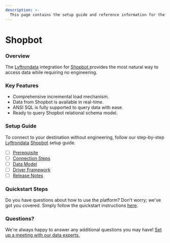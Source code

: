 ```yaml
---
description: >-
  This page contains the setup guide and reference information for the Shopbot source connector.
---
```


# Shopbot

### Overview

The [Lyftrondata](https://www.lyftrondata.com/) integration for [Shopbot](https://www.lyftrondata.com/integration/shopbot/)[ ](https://www.lyftrondata.com/integration/shopbot/)provides the most natural way to access data while requiring no engineering.

### Key Features

* Comprehensive incremental load mechanism.
* Data from Shopbot is available in real-time.&#x20;
* ANSI SQL is fully supported to query data with ease.
* Ready to query Shopbot relational schema model.

### Setup Guide

To connect to your destination without engineering, follow our step-by-step [Lyftrondata](https://www.lyftrondata.com/)  [Shopbot](https://www.lyftrondata.com/integration/shopbot/) setup guide.

* [ ] [Prerequisite](../../marketing-analytics/shopbot/prerequisite.md)
* [ ] [Connection Steps](../../marketing-analytics/shopbot/connection-steps.md)
* [ ] [Data Model](../../marketing-analytics/shopbot/data-model/)
* [ ] [Driver Framework](../../marketing-analytics/shopbot/driver-framework/)
* [ ] [Release Notes](../../marketing-analytics/shopbot/release-notes.md)

### Quickstart Steps

Do you have questions about how to use the platform? Don't worry; we've got you covered. Simply follow the quickstart instructions [here](../../../quickstart-steps.md).

### Questions? <a href="#questions" id="questions"></a>

We're always happy to answer any additional questions you may have! [Set up a meeting with our data experts.](https://www.lyftrondata.com/book-a-meeting/)

